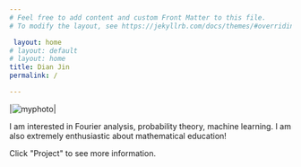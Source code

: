```yaml
---
# Feel free to add content and custom Front Matter to this file.
# To modify the layout, see https://jekyllrb.com/docs/themes/#overriding-theme-defaults

 layout: home
# layout: default
# layout: home
title: Dian Jin
permalink: /

---
```

|![myphoto](/assets/images/Mendota.png)|

I am interested in Fourier analysis, probability theory, machine learning. 
I am also extremely enthusiastic about mathematical education! 




Click "Project" to see more information.
